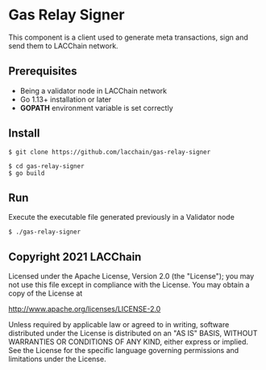 # Gas Relay Signer

This component is a client used to generate meta transactions, sign and send them to LACChain network.

## Prerequisites

* Being a validator node in LACChain network
* Go 1.13+ installation or later
* **GOPATH** environment variable is set correctly

## Install

```
$ git clone https://github.com/lacchain/gas-relay-signer

$ cd gas-relay-signer
$ go build
```

## Run

Execute the executable file generated previously in a Validator node

```
$ ./gas-relay-signer
```

## Copyright 2021 LACChain

Licensed under the Apache License, Version 2.0 (the "License");
you may not use this file except in compliance with the License.
You may obtain a copy of the License at

http://www.apache.org/licenses/LICENSE-2.0

Unless required by applicable law or agreed to in writing, software
distributed under the License is distributed on an "AS IS" BASIS,
WITHOUT WARRANTIES OR CONDITIONS OF ANY KIND, either express or implied.
See the License for the specific language governing permissions and
limitations under the License.